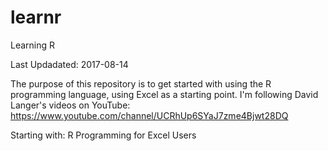 # learnr
Learning R

Last Updadated:  2017-08-14

The purpose of this repository is to get started with using the R programming language, using Excel as a starting point.
I'm following David Langer's videos on YouTube:  https://www.youtube.com/channel/UCRhUp6SYaJ7zme4Bjwt28DQ

Starting with:  R Programming for Excel Users

